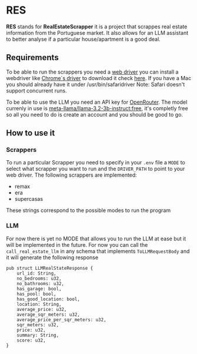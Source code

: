 # RES

**RES** stands for **RealEstateScrapper** it is a project that scrappes real estate information from the Portuguese
market.
It also allows for an LLM assistant to better analyse if a particular house/apartment is a good deal.

## Requirements

To be able to run the scrappers you need a [web driver](https://www.selenium.dev/documentation/webdriver/) you can
install a webdriver like [Chrome´s driver](https://developer.chrome.com/docs/chromedriver/get-started) to download it
check [here](https://googlechromelabs.github.io/chrome-for-testing/#stable). If you have a Mac you should already have
it under /usr/bin/safaridriver
Note: Safari doesn't support concurrent runs.

To be able to use the LLM you need an API key for [OpenRouter](https://openrouter.ai). The model currenly in use
is [meta-llama/llama-3.2-3b-instruct:free](https://openrouter.ai/meta-llama/llama-3.2-3b-instruct:free), it's completly
free so all you need to do is create an account and you should be good to go.

## How to use it

### Scrappers

To run a particular Scrapper you need to specify in your `.env` file a `MODE` to select what scrapper you want to run
and the `DRIVER_PATH` to point to your web driver.
The following scrappers are implemented:

- remax
- era
- supercasas

These strings correspond to the possible modes to run the program

### LLM

For now there is yet no MODE that allows you to run the LLM at ease but it will be implemented in the future. For now
you can call the `call_real_estate_llm` in any schema that implements `ToLLMRequestBody` and it will generate the
following response

```
pub struct LLMRealStateResponse {
    url_id: String,
    no_bedrooms: u32,
    no_bathrooms: u32,
    has_garage: bool,
    has_pool: bool,
    has_good_location: bool,
    location: String,
    average_price: u32,
    average_sqr_meters: u32,
    average_price_per_sqr_meters: u32,
    sqr_meters: u32,
    price: u32,
    summary: String,
    score: u32,
}
```

